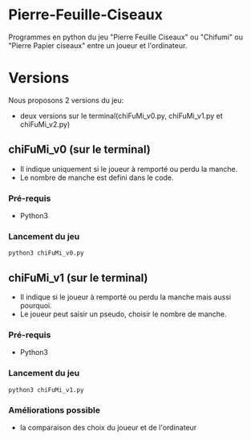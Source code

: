 # Pierre-Feuille-Ciseaux
Programmes en python du jeu "Pierre Feuille Ciseaux" ou "Chifumi" ou "Pierre Papier ciseaux" entre un joueur et l'ordinateur.
# Versions
Nous proposons  2<!--4--> versions du jeu:
* deux<!--trois--> versions sur le terminal(chiFuMi_v0.py, chiFuMi_v1.py et chiFuMi_v2.py)
<!--* une version avec une interface graphique-->
## chiFuMi_v0 (sur le terminal)
* Il indique uniquement si le joueur à remporté ou perdu la manche.
* Le nombre de manche est defini dans le code.
### Pré-requis
* Python3
### Lancement du jeu
```
python3 chiFuMi_v0.py
```

## chiFuMi_v1 (sur le terminal)
* Il indique si le joueur à remporté ou perdu la manche mais aussi pourquoi.
* Le joueur peut saisir un pseudo, choisir le nombre de manche.
### Pré-requis
* Python3
### Lancement du jeu
```
python3 chiFuMi_v1.py
```

### Améliorations possible
* la comparaison des choix du joueur et de l'ordinateur
<!--
## chiFuMi_v2 (POO)
### Pré-requis
* Python3
### Lancement du jeu
```
python3 chiFuMi_v2.py
```
-->

<!--
## chiFuMi_v3 (interface graphique)
### Pré-requis
* Python3
* Pygame
### Lancement du jeu
```
python3 chiFuMi_v3.py
```
-->
